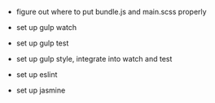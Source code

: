 - figure out where to put bundle.js and main.scss properly

- set up gulp watch
- set up gulp test
- set up gulp style, integrate into watch and test

- set up eslint
- set up jasmine


